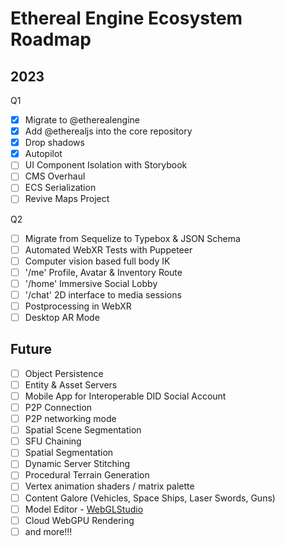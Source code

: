 # Ethereal Engine Ecosystem Roadmap

## 2023

Q1
- [x] Migrate to @etherealengine
- [x] Add @etherealjs into the core repository
- [x] Drop shadows
- [x] Autopilot
- [ ] UI Component Isolation with Storybook
- [ ] CMS Overhaul
- [ ] ECS Serialization
- [ ] Revive Maps Project

Q2 

- [ ] Migrate from Sequelize to Typebox & JSON Schema
- [ ] Automated WebXR Tests with Puppeteer
- [ ] Computer vision based full body IK
- [ ] '/me' Profile, Avatar & Inventory Route
- [ ] '/home' Immersive Social Lobby
- [ ] '/chat' 2D interface to media sessions
- [ ] Postprocessing in WebXR
- [ ] Desktop AR Mode

## Future
- [ ] Object Persistence
- [ ] Entity & Asset Servers
- [ ] Mobile App for Interoperable DID Social Account
- [ ] P2P Connection
- [ ] P2P networking mode
- [ ] Spatial Scene Segmentation
- [ ] SFU Chaining
- [ ] Spatial Segmentation
- [ ] Dynamic Server Stitching
- [ ] Procedural Terrain Generation
- [ ] Vertex animation shaders / matrix palette
- [ ] Content Galore (Vehicles, Space Ships, Laser Swords, Guns)
- [ ] Model Editor - [WebGLStudio](https://github.com/jagenjo/webglstudio.js)
- [ ] Cloud WebGPU Rendering
- [ ] and more!!!
